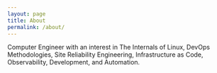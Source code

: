 ```yaml
---
layout: page
title: About
permalink: /about/
---
```


Computer Engineer with an interest in The Internals of Linux, DevOps Methodologies, Site Reliability Engineering, Infrastructure as Code, Observability, Development, and Automation.
